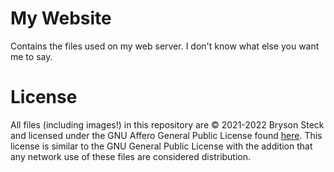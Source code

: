# My Website

Contains the files used on my web server. I don't know what else you want me to say.

# License

All files (including images!) in this repository are &copy; 2021-2022 Bryson Steck and licensed under the GNU Affero General Public License found [here](LICENSE). This license is similar to the GNU General Public License with the addition that any network use of these files are considered distribution.
